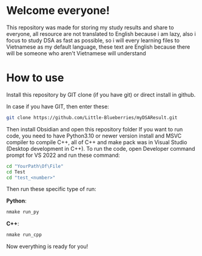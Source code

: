 # Welcome everyone!
This repository was made for storing my study results and share to everyone, all resource are not translated to English because i am lazy, also i focus to study DSA as fast as possible, so i will every learning files to Vietnamese as my default language, these text are English because there will be someone who aren't Vietnamese will understand

# How to use
Install this repository by GIT clone (if you have git) or direct install in github.

In case if you have GIT, then enter these:

``` bash
git clone https://github.com/Little-Blueberries/myDSAResult.git
```

Then install Obsidian and open this repository folder
If you want to run code, you need to have Python3.10 or newer version install and MSVC compiler to compile C++, all of C++ and make pack was in Visual Studio (Desktop development in C++).
To run the code, open Developer command prompt for VS 2022 and run these command:

``` bash
cd "YourPath\Of\File"
cd Test
cd "test_<number>"
```

Then run these specific type of run:

**Python**:
``` bash
nmake run_py
```
**C++**:
``` bash
nmake run_cpp
```

Now everything is ready for you!
